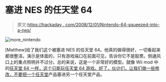 # 塞进 NES 的任天堂 64

> 原文:[https://hackaday . com/2008/12/01/Nintendo-64-squeezed-into-a-nes/](https://hackaday.com/2008/12/01/nintendo-64-crammed-into-a-nes/)

![more_nintendo](../Images/9d23cf62481e7e9f4e3cec738571dab4.png "more_nintendo")

[Matthew]给了我们这个被塞进 NES 的任天堂 64。他真的做得很好，一切看起来都很整洁。演示是体面的，只有游戏端口在前面可见，告诉你它不是股票。侧通风口上的重点照明并不过分。总的来说，这是一个非常好的模型。就像 Wii mod 中的[任天堂 64 一样，这个只能玩任天堂 64 游戏。好了，伙计们，让我们做一些修改，不要把一个](http://hackaday.com/2008/11/21/wii64-a-nintendo-64-stuffed-into-a-wii/)[任天堂](http://www.mahalo.com/Nintendo_Hacks "Nintendo Hacks - Mahalo")产品塞进另一个任天堂产品。